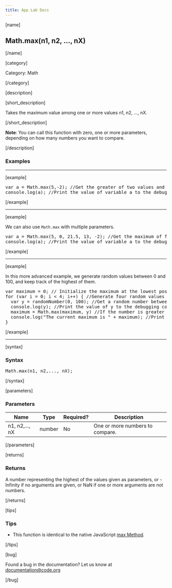 ```yaml
---
title: App Lab Docs
---
```


[name]

## Math.max(n1, n2, ..., nX)

[/name]


[category]

Category: Math

[/category]

[description]

[short_description]

Takes the maximum value among one or more values n1, n2, ..., nX.

[/short_description]

**Note**: You can call this function with zero, one or more parameters, depending on how many numbers you want to compare.

[/description]

### Examples
____________________________________________________

[example]

<pre>
var a = Math.max(5,-2); //Get the greater of two values and store it in variable a
console.log(a); //Print the value of variable a to the debugging console, in this case "5"
</pre>

[/example]

____________________________________________________

[example]

We can also use `Math.max` with multiple parameters.
<pre>
var a = Math.max(5, 0, 21.5, 13, -2); //Get the maximum of five values and store it in variable a
console.log(a); //Print the value of variable a to the debugging console, in this case "21.5"
</pre>

[/example]

____________________________________________________

[example]

In this more advanced example, we generate random values between 0 and 100, and keep track of the highest of them.
<pre>
var maximum = 0; // Initialize the maximum at the lowest possible value
for (var i = 0; i < 4; i++) { //Generate four random values
  var y = randomNumber(0, 100); //Get a random number between 0 and 100 and store it in variable y
  console.log(y); //Print the value of y to the debugging console
  maximum = Math.max(maximum, y) //If the number is greater than our current maximum, it's the new maximum
  console.log("The current maximum is " + maximum); //Print the value of maximum to the debugging console
}
</pre>


[/example]

____________________________________________________

[syntax]

### Syntax
<pre>
Math.max(n1, n2,..., nX);
</pre>

[/syntax]

[parameters]

### Parameters

| Name  | Type | Required? | Description |
|-----------------|------|-----------|-------------|
| n1, n2,..., nX | number | No | One or more numbers to compare.  |

[/parameters]

[returns]

### Returns
A number representing the highest of the values given as parameters, or -Infinity if no arguments are given, or NaN if one or more arguments are not numbers.

[/returns]

[tips]

### Tips
- This function is identical to the native JavaScript [max Method](http://www.w3schools.com/jsref/jsref_max.asp).

[/tips]

[bug]

Found a bug in the documentation? Let us know at documentation@code.org

[/bug]
